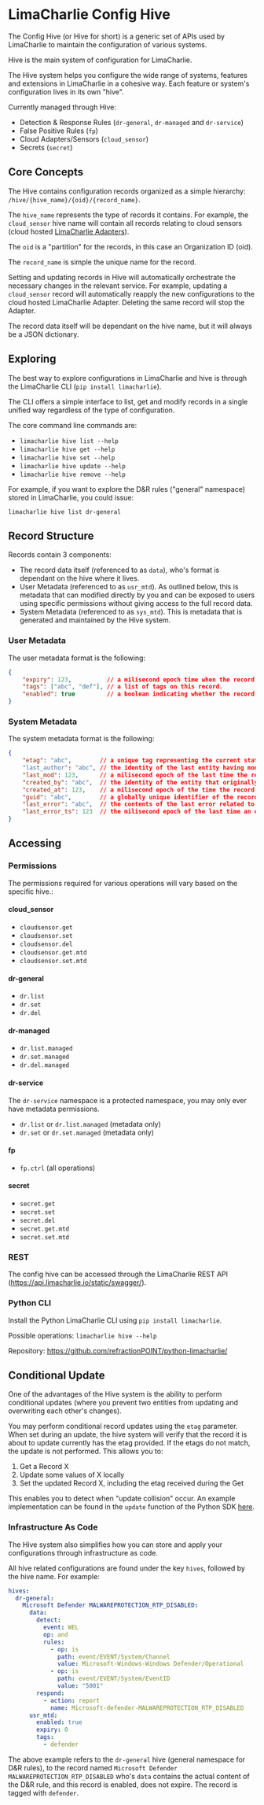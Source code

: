 # LimaCharlie Config Hive

The Config Hive (or Hive for short) is a generic set of APIs used by LimaCharlie to maintain
the configuration of various systems.

Hive is the main system of configuration for LimaCharlie.

The Hive system helps you configure the wide range of systems, features and extensions in LimaCharlie in
a cohesive way. Each feature or system's configuration lives in its own "hive".

Currently managed through Hive:
- Detection & Response Rules (`dr-general`, `dr-managed` and `dr-service`)
- False Positive Rules (`fp`)
- Cloud Adapters/Sensors (`cloud_sensor`)
- Secrets (`secret`)

## Core Concepts

The Hive contains configuration records organized as a simple hierarchy: `/hive/{hive_name}/{oid}/{record_name}`.

The `hive_name` represents the type of records it contains. For example, the `cloud_sensor` hive name will
contain all records relating to cloud sensors (cloud hosted [LimaCharlie Adapters](lc_adapter.md)).

The `oid` is a "partition" for the records, in this case an Organization ID (oid).

The `record_name` is simple the unique name for the record.

Setting and updating records in Hive will automatically orchestrate the necessary changes in the relevant
service. For example, updating a `cloud_sensor` record will automatically reapply the new configurations
to the cloud hosted LimaCharlie Adapter. Deleting the same record will stop the Adapter.

The record data itself will be dependant on the hive name, but it will always be a JSON dictionary.

## Exploring

The best way to explore configurations in LimaCharlie and hive is through the LimaCharlie CLI (`pip install limacharlie`).

The CLI offers a simple interface to list, get and modify records in a single unified way regardless of the type of configuration.

The core command line commands are:
* `limacharlie hive list --help`
* `limacharlie hive get --help`
* `limacharlie hive set --help`
* `limacharlie hive update --help`
* `limacharlie hive remove --help`

For example, if you want to explore the D&R rules ("general" namespace) stored in LimaCharlie, you could issue:
```
limacharlie hive list dr-general
```

## Record Structure

Records contain 3 components:
* The record data itself (referenced to as `data`), who's format is dependant on the hive where it lives.
* User Metadata (referenced to as `usr_mtd`). As outlined below, this is metadata that can modified directly by you and can be exposed to users using specific permissions without giving access to the full record data.
* System Metadata (referenced to as `sys_mtd`). This is metadata that is generated and maintained by the Hive system.

### User Metadata

The user metadata format is the following:
```json
{
    "expiry": 123,          // a milisecond epoch time when the record will automatically expire and be deleted.
    "tags": ["abc", "def"], // a list of tags on this record.
    "enabled": true         // a boolean indicating whether the record is in an "enabled" state or not.
}
```

### System Metadata

The system metadata format is the following:
```json
{
    "etag": "abc",        // a unique tag representing the current state of data of the record. Can be used for optimistic transactions: https://en.wikipedia.org/wiki/HTTP_ETag
    "last_author": "abc", // the identity of the last entity having modified the record.
    "last_mod": 123,      // a milisecond epoch of the last time the record was modified.
    "created_by": "abc",  // the identity of the entity that originally created the record.
    "created_at": 123,    // a milisecond epoch of the time the record was originally created.
    "guid": "abc",        // a globally unique identifier of the record (not its data).
    "last_error": "abc",  // the contents of the last error related to the record.
    "last_error_ts": 123  // the milisecond epoch of the last time an error occured relating to the record.
}
```

## Accessing

### Permissions
The permissions required for various operations will vary based on the specific hive.:

#### cloud_sensor

* `cloudsensor.get`
* `cloudsensor.set`
* `cloudsensor.del`
* `cloudsensor.get.mtd`
* `cloudsensor.set.mtd`

#### dr-general
* `dr.list`
* `dr.set`
* `dr.del`

#### dr-managed
* `dr.list.managed`
* `dr.set.managed`
* `dr.del.managed`

#### dr-service
The `dr-service` namespace is a protected namespace, you may only ever have metadata permissions.
* `dr.list` or `dr.list.managed` (metadata only)
* `dr.set` or `dr.set.managed` (metadata only)

#### fp
* `fp.ctrl` (all operations)

#### secret
* `secret.get`
* `secret.set`
* `secret.del`
* `secret.get.mtd`
* `secret.set.mtd`

### REST

The config hive can be accessed through the LimaCharlie REST API (https://api.limacharlie.io/static/swagger/).

### Python CLI

Install the Python LimaCharlie CLI using `pip install limacharlie`.

Possible operations: `limacharlie hive --help`

Repository: https://github.com/refractionPOINT/python-limacharlie/

## Conditional Update

One of the advantages of the Hive system is the ability to perform conditional updates (where you prevent two entities from updating
and overwriting each other's changes).

You may perform conditional record updates using the `etag` parameter. When set during an update, the hive system will verify that
the record it is about to update currently has the etag provided. If the etags do not match, the update is not performed. This allows
you to:

1. Get a Record X
1. Update some values of X locally
1. Set the updated Record X, including the etag received during the Get

This enables you to detect when "update collision" occur. An example implementation can be found in the `update` function of the Python SDK [here](https://github.com/refractionPOINT/python-limacharlie/blob/016abfe041877132e4c6dd948f1532b173ca7883/limacharlie/Hive.py#L121).

### Infrastructure As Code
The Hive system also simplifies how you can store and apply your configurations through infrastructure as code.

All hive related configurations are found under the key `hives`, followed by the hive name. For example:

```yaml
hives:
  dr-general:
    Microsoft Defender MALWAREPROTECTION_RTP_DISABLED:
      data:
        detect:
          event: WEL
          op: and
          rules:
            - op: is
              path: event/EVENT/System/Channel
              value: Microsoft-Windows-Windows Defender/Operational
            - op: is
              path: event/EVENT/System/EventID
              value: "5001"
        respond:
          - action: report
            name: Microsoft-defender-MALWAREPROTECTION_RTP_DISABLED
      usr_mtd:
        enabled: true
        expiry: 0
        tags:
          - defender
```

The above example refers to the `dr-general` hive (general namespace for D&R rules), to the record
named `Microsoft Defender MALWAREPROTECTION_RTP_DISABLED` who's `data` contains the actual content
of the D&R rule, and this record is enabled, does not expire. The record is tagged with `defender`.